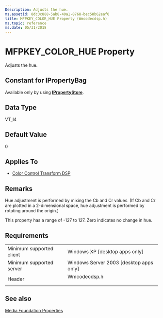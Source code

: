 ```yaml
---
Description: Adjusts the hue.
ms.assetid: 8dc3c888-5ab8-40a1-8768-bec58b62eaf0
title: MFPKEY_COLOR_HUE Property (Wmcodecdsp.h)
ms.topic: reference
ms.date: 05/31/2018
---
```


# MFPKEY\_COLOR\_HUE Property

Adjusts the hue.

## Constant for IPropertyBag

Available only by using [**IPropertyStore**](https://msdn.microsoft.com/library/Bb761474(v=VS.85).aspx).

## Data Type

VT\_I4

## Default Value

0

## Applies To

-   [Color Control Transform DSP](colorcontroltransform.md)

## Remarks

Hue adjustment is performed by mixing the Cb and Cr values. (If Cb and Cr are plotted in a 2-dimensional space, hue adjustment is performed by rotating around the origin.)

This property has a range of -127 to 127. Zero indicates no change in hue.

## Requirements



|                                     |                                                                                         |
|-------------------------------------|-----------------------------------------------------------------------------------------|
| Minimum supported client<br/> | Windows XP \[desktop apps only\]<br/>                                             |
| Minimum supported server<br/> | Windows Server 2003 \[desktop apps only\]<br/>                                    |
| Header<br/>                   | <dl> <dt>Wmcodecdsp.h</dt> </dl> |



## See also

<dl> <dt>

[Media Foundation Properties](media-foundation-properties.md)
</dt> </dl>

 

 




